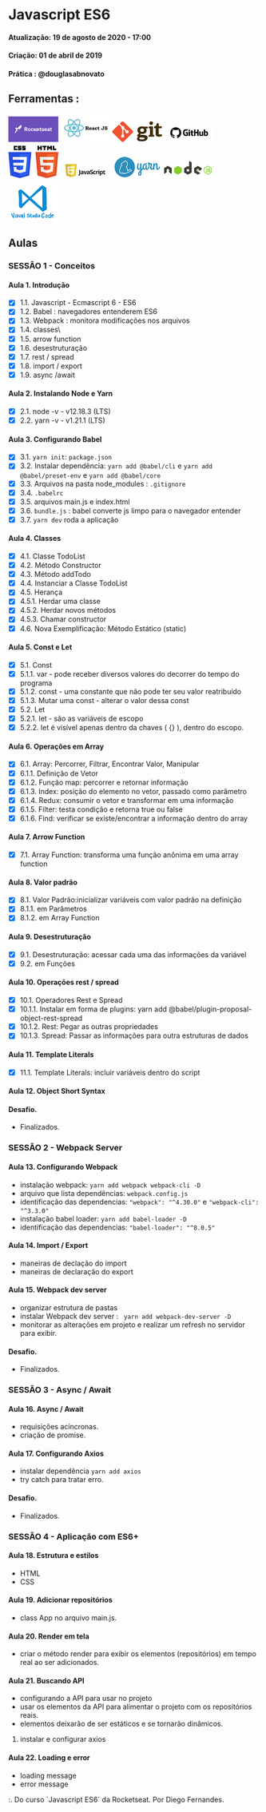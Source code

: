 # Javascript ES6 

#### Atualização: 19 de agosto de 2020 - 17:00
#### Criação: 01 de abril de 2019
#### Prática : @douglasabnovato

## Ferramentas : 
![Rocketseat](/images/logo-rocketseat.png)
![ReactJS](/images/logo-reactjs.jpg)
![Git](/images/logo-git.png)
![GitHub](/images/logo-github.png)<br/>
![HTML e CSS](/images/logo-html-css.png)
![Javascript](/images/logo-javascript-es6.png)
![Yarn](/images/logo-yarn.png)
![NodeJS](/images/nodejs.png)
![VSCode](/images/logo-VSCode.png)

## Aulas

### SESSÃO 1 - Conceitos

#### Aula 1. Introdução 

- [x] 1.1. Javascript - Ecmascript 6 - ES6
- [x] 1.2. Babel : navegadores entenderem ES6
- [x] 1.3. Webpack : monitora modificações nos arquivos 
- [x] 1.4. classes\
- [x] 1.5. arrow function
- [x] 1.6. desestruturação
- [x] 1.7. rest / spread
- [x] 1.8. import / export
- [x] 1.9. async /await

#### Aula 2. Instalando Node e Yarn

- [x] 2.1. node -v - v12.18.3 (LTS)
- [x] 2.2. yarn -v - v1.21.1 (LTS)

#### Aula 3. Configurando Babel

- [x] 3.1. `yarn init`: `package.json`
- [x] 3.2. Instalar dependência: `yarn add @babel/cli` e `yarn add @babel/preset-env` e `yarn add @babel/core`
- [x] 3.3. Arquivos na pasta node_modules : `.gitignore`
- [x] 3.4. `.babelrc`
- [x] 3.5. arquivos main.js e index.html
- [x] 3.6. `bundle.js` : babel converte js limpo para o navegador entender
- [x] 3.7. `yarn dev` roda a aplicação

#### Aula 4. Classes

- [x] 4.1. Classe TodoList
- [x] 4.2. Método Constructor
- [x] 4.3. Método addTodo
- [x] 4.4. Instanciar a Classe TodoList 
- [x] 4.5. Herança 
- [x] 4.5.1. Herdar uma classe
- [x] 4.5.2. Herdar novos métodos
- [x] 4.5.3. Chamar constructor 
- [x] 4.6. Nova Exemplificação: Método Estático (static)

#### Aula 5. Const e Let

- [x] 5.1. Const 
- [x] 5.1.1. var - pode receber diversos valores do decorrer do tempo do programa 
- [x] 5.1.2. const - uma constante que não pode ter seu valor reatribuído
- [x] 5.1.3. Mutar uma const - alterar o valor dessa const
- [x] 5.2. Let 
- [x] 5.2.1. let - são as variáveis de escopo
- [x] 5.2.2. let é visível apenas dentro da chaves ( {} ), dentro do escopo. 

#### Aula 6. Operações em Array

- [x] 6.1. Array: Percorrer, Filtrar, Encontrar Valor, Manipular
- [x] 6.1.1. Definição de Vetor
- [x] 6.1.2. Função map: percorrer e retornar informação 
- [x] 6.1.3. Index: posição do elemento no vetor, passado como parâmetro
- [x] 6.1.4. Redux: consumir o vetor e transformar em uma informação
- [x] 6.1.5. Filter: testa condição e retorna true ou false
- [x] 6.1.6. Find: verificar se existe/encontrar a informação dentro do array

#### Aula 7. Arrow Function

- [x] 7.1. Array Function: transforma uma função anônima em uma array function

#### Aula 8. Valor padrão

- [x] 8.1. Valor Padrão:inicializar variáveis com valor padrão na definição 
- [x] 8.1.1. em Parâmetros
- [x] 8.1.2. em Array Function

#### Aula 9. Desestruturação

- [x] 9.1. Desestruturação: acessar cada uma das informações da variável
- [x] 9.2. em Funções

#### Aula 10. Operações rest / spread

- [x] 10.1. Operadores Rest e Spread
- [x] 10.1.1. Instalar em forma de plugins: yarn add @babel/plugin-proposal-object-rest-spread
- [x] 10.1.2. Rest: Pegar as outras propriedades
- [x] 10.1.3. Spread: Passar as informações para outra estruturas de dados

#### Aula 11. Template Literals

- [x] 11.1. Template Literals: incluir variáveis dentro do script

#### Aula 12.  Object Short Syntax

#### Desafio.
- Finalizados.

### SESSÃO 2 - Webpack Server

#### Aula 13. Configurando Webpack
- instalação webpack: `yarn add webpack webpack-cli -D`
- arquivo que lista dependências: `webpack.config.js`
- identificação das dependencias: `"webpack": "^4.30.0"` e `"webpack-cli": "^3.3.0"`
- instalação babel loader: `yarn add babel-loader -D`
- identificação das dependencias: `"babel-loader": "^8.0.5"`

#### Aula 14. Import / Export
- maneiras de declação do import
- maneiras de declaração do export

#### Aula 15. Webpack dev server
- organizar estrutura de pastas
- instalar Webpack dev server : ` yarn add webpack-dev-server -D`
- monitorar as alterações em projeto e realizar um refresh no servidor para exibir.

#### Desafio.
- Finalizados.

### SESSÃO 3 - Async / Await

#### Aula 16. Async / Await
- requisições acíncronas.
- criação de promise.

#### Aula 17. Configurando Axios
- instalar dependência `yarn add axios`
- try catch para tratar erro.

#### Desafio.
- Finalizados.

### SESSÃO 4 - Aplicação com ES6+

#### Aula 18. Estrutura e estilos
- HTML
- CSS

#### Aula 19. Adicionar repositórios
- class App no arquivo main.js.

#### Aula 20. Render em tela
- criar o método render para exibir os elementos (repositórios) em tempo real ao ser adicionados.

#### Aula 21. Buscando API
- configurando a API para usar no projeto
- usar os elementos da API para alimentar o projeto com os repositórios reais.
- elementos deixarão de ser estáticos e se tornarão dinâmicos.
1. instalar e configurar axios

#### Aula 22. Loading e error
- loading message
- error message

:. Do curso ´Javascript ES6´ da Rocketseat.
Por Diego Fernandes.